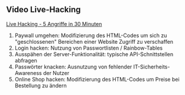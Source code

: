 ## Video Live-Hacking
[Live Hacking - 5 Angriffe in 30 Minuten](https://www.youtube.com/watch?v=cp7PEEheuQo&ab_channel=Programmierenlernen)

1. Paywall umgehen: Modifizierung des HTML-Codes um sich zu "geschlossenen" Bereichen einer Website Zugriff zu verschaffen
2. Login hacken: Nutzung von Passwortlisten / Rainbow-Tables
3. Ausspähen der Server-Funktionalität: typische API-Schnittstellen abfragen
4. Passwörter knacken: Ausnutzung von fehlender IT-Sicherheits-Awareness der Nutzer
5. Online Shop hacken: Modifizierung des HTML-Codes um Preise bei Bestellung zu ändern